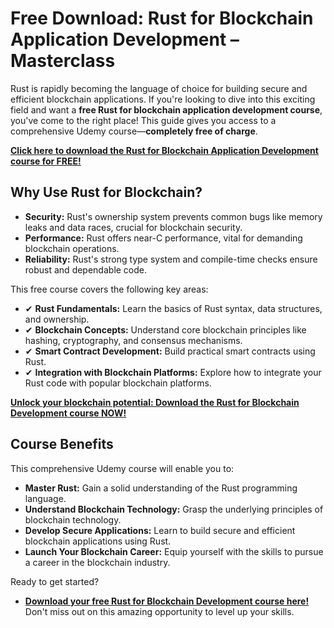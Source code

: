 # Free Download: Rust for Blockchain Application Development – Masterclass

Rust is rapidly becoming the language of choice for building secure and efficient blockchain applications. If you're looking to dive into this exciting field and want a **free Rust for blockchain application development course**, you've come to the right place! This guide gives you access to a comprehensive Udemy course—**completely free of charge**.

[**Click here to download the Rust for Blockchain Application Development course for FREE!**](https://udemywork.com/rust-for-blockchain-application-development)

## Why Use Rust for Blockchain?

*   **Security:** Rust's ownership system prevents common bugs like memory leaks and data races, crucial for blockchain security.
*   **Performance:** Rust offers near-C performance, vital for demanding blockchain operations.
*   **Reliability:** Rust's strong type system and compile-time checks ensure robust and dependable code.

This free course covers the following key areas:

*   ✔ **Rust Fundamentals:** Learn the basics of Rust syntax, data structures, and ownership.
*   ✔ **Blockchain Concepts:** Understand core blockchain principles like hashing, cryptography, and consensus mechanisms.
*   ✔ **Smart Contract Development:** Build practical smart contracts using Rust.
*   ✔ **Integration with Blockchain Platforms:** Explore how to integrate your Rust code with popular blockchain platforms.

[**Unlock your blockchain potential: Download the Rust for Blockchain Development course NOW!**](https://udemywork.com/rust-for-blockchain-application-development)

## Course Benefits

This comprehensive Udemy course will enable you to:

*   **Master Rust:** Gain a solid understanding of the Rust programming language.
*   **Understand Blockchain Technology:** Grasp the underlying principles of blockchain technology.
*   **Develop Secure Applications:** Learn to build secure and efficient blockchain applications using Rust.
*   **Launch Your Blockchain Career:** Equip yourself with the skills to pursue a career in the blockchain industry.

Ready to get started?

*   **[Download your free Rust for Blockchain Development course here!](https://udemywork.com/rust-for-blockchain-application-development)** Don't miss out on this amazing opportunity to level up your skills.

